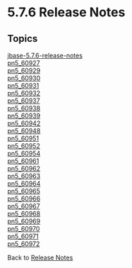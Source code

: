 # 5.7.6 Release Notes

<PageHeader />

## Topics

[jbase-5.7.6-release-notes](./jbase-5.7.6-release-notes)  
[pn5_60927](./pn5_60927)  
[pn5_60929](./pn5_60929)  
[pn5_60930](./pn5_60930)  
[pn5_60931](./pn5_60931)  
[pn5_60932](./pn5_60932)  
[pn5_60937](./pn5_60937)  
[pn5_60938](./pn5_60938)  
[pn5_60939](./pn5_60939)  
[pn5_60942](./pn5_60942)  
[pn5_60948](./pn5_60948)  
[pn5_60951](./pn5_60951)  
[pn5_60952](./pn5_60952)  
[pn5_60954](./pn5_60954)  
[pn5_60961](./pn5_60961)  
[pn5_60962](./pn5_60962)  
[pn5_60963](./pn5_60963)  
[pn5_60964](./pn5_60964)  
[pn5_60965](./pn5_60965)  
[pn5_60966](./pn5_60966)  
[pn5_60967](./pn5_60967)  
[pn5_60968](./pn5_60968)  
[pn5_60969](./pn5_60969)  
[pn5_60970](./pn5_60970)  
[pn5_60971](./pn5_60971)  
[pn5_60972](./pn5_60972)  

Back to [Release Notes](./../README.md)

<PageFooter />
